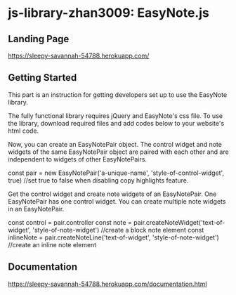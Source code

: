 # js-library-zhan3009: EasyNote.js
## Landing Page
https://sleepy-savannah-54788.herokuapp.com/ 
## Getting Started
This part is an instruction for getting developers set up to use the EasyNote library.

The fully functional library requires jQuery and EasyNote's css file. To use the library, download required files and add codes below to your website's html code.

<script type="text/javascript" src="https://code.jquery.com/jquery-latest.min.js"> </script>
<script defer src='easy-note.js'> </script>
<link rel="stylesheet" type="text/css" href="easy-note.css"/>

Now, you can create an EasyNotePair object. The control widget and note widgets of the same EasyNotePair object are paired with each other and are independent to widgets of other EasyNotePairs.

const pair = new EasyNotePair('a-unique-name', 'style-of-control-widget', true) //set true to false when disabling copy highlights feature.

Get the control widget and create note widgets of an EasyNotePair. One EasyNotePair has one control widget. You can create multiple note widgets in an EasyNotePair.

const control = pair.controller
const note = pair.createNoteWidget('text-of-widget', 'style-of-note-widget') //create a block note element
const inlineNote = pair.createNoteLine('text-of-widget', 'style-of-note-widget') //create an inline note element
## Documentation
https://sleepy-savannah-54788.herokuapp.com/documentation.html


